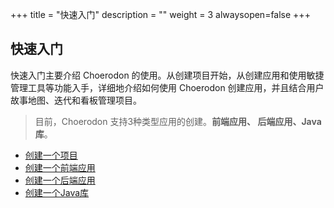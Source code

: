 ﻿+++
title = "快速入门"
description = ""
weight = 3
alwaysopen=false
+++

## 快速入门

快速入门主要介绍 Choerodon 的使用。从创建项目开始，从创建应用和使用敏捷管理工具等功能入手，详细地介绍如何使用 Choerodon 创建应用，并且结合用户故事地图、迭代和看板管理项目。

> 目前，Choerodon 支持3种类型应用的创建。**前端应用、 后端应用、Java 库**。

- <font>[创建一个项目](./project)</font>
- <font>[创建一个前端应用](./microservice-front)</font>
- <font>[创建一个后端应用](./microservice-backend)</font>
- <font>[创建一个Java库](./web-application)</font>

